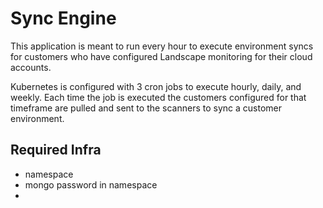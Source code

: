 # Sync Engine

This application is meant to run every hour to execute environment syncs for customers who have configured Landscape monitoring for their cloud accounts. 

Kubernetes is configured with 3 cron jobs to execute hourly, daily, and weekly. Each time the job is executed the customers configured for that timeframe are pulled and sent to the scanners to sync a customer environment. 


## Required Infra
- namespace
- mongo password in namespace
- 
